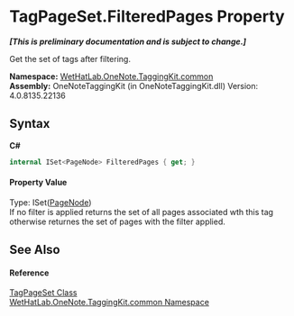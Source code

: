 # TagPageSet.FilteredPages Property 
 _**\[This is preliminary documentation and is subject to change.\]**_

Get the set of tags after filtering.

**Namespace:**&nbsp;<a href="bcdbab9c-63d1-48a4-6937-af53fb8d9a55.md">WetHatLab.OneNote.TaggingKit.common</a><br />**Assembly:**&nbsp;OneNoteTaggingKit (in OneNoteTaggingKit.dll) Version: 4.0.8135.22136

## Syntax

**C#**<br />
``` C#
internal ISet<PageNode> FilteredPages { get; }
```


#### Property Value
Type: ISet(<a href="0d8ed3e9-a495-7ffc-8e7a-1b49391c2657.md">PageNode</a>)<br />If no filter is applied returns the set of all pages associated wth this tag otherwise returnes the set of pages with the filter applied.

## See Also


#### Reference
<a href="8abe04f4-0682-74c0-5557-fa48d6eff35f.md">TagPageSet Class</a><br /><a href="bcdbab9c-63d1-48a4-6937-af53fb8d9a55.md">WetHatLab.OneNote.TaggingKit.common Namespace</a><br />
